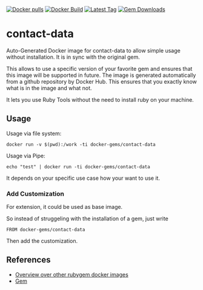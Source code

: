 [![Docker pulls](https://img.shields.io/docker/pulls/rubygem/contact-data.svg)](https://hub.docker.com/r/rubygem/contact-data/)
[![Docker Build](https://img.shields.io/docker/automated/rubygem/contact-data.svg)](https://hub.docker.com/r/rubygem/contact-data/)
[![Latest Tag](https://img.shields.io/github/tag/docker-rubygem/contact-data.svg)](https://hub.docker.com/r/rubygem/contact-data/)
[![Gem Downloads](https://img.shields.io/gem/dt/contact-data.svg)](https://rubygems.org/gems/contact-data/)
# contact-data

Auto-Generated Docker image for contact-data to allow simple usage without installation.
It is in sync with the original gem.

This allows to use a specific version of your favorite gem and ensures that this image will be supported in future.
The image is generated automatically from a github repository by Docker Hub.
This ensures that you exactly know what is in the image and what not.

It lets you use Ruby Tools without the need to install ruby on your machine.

## Usage

Usage via file system:

`docker run -v $(pwd):/work -ti docker-gems/contact-data`

Usage via Pipe:

`echo "test" | docker run -ti docker-gems/contact-data`

It depends on your specific use case how your want to use it.

### Add Customization

For extension, it could be used as base image.

So instead of struggeling with the installation of a gem, just write

`FROM docker-gems/contact-data`

Then add the customization.

## References

 - [Overview over other rubygem docker images](https://github.com/thinkbot/docker-rubygem)
 - [Gem](https://rubygems.org/gems/contact-data/)
